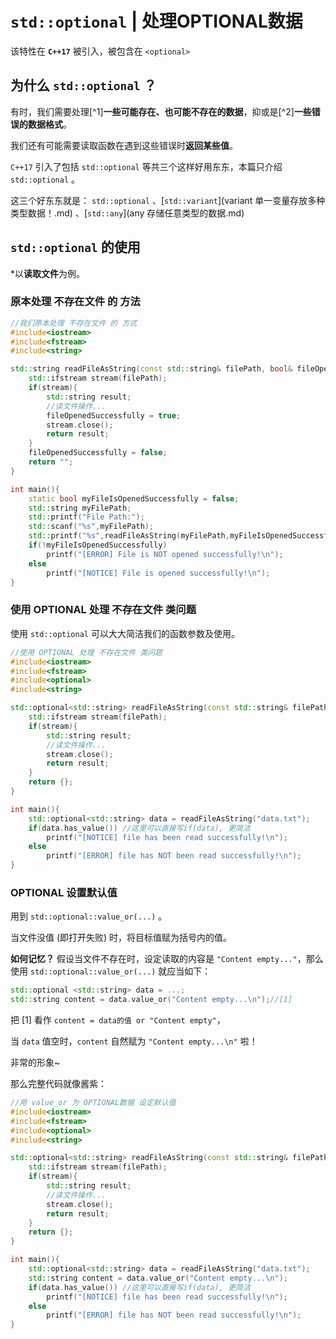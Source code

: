 # `std::optional` | 处理OPTIONAL数据

该特性在 **`C++17`** 被引入，被包含在 `<optional>`

## 为什么 `std::optional` ？

有时，我们需要处理[^1]**一些可能存在、也可能不存在的数据**，抑或是[^2]**一些错误的数据格式**。

我们还有可能需要读取函数在遇到这些错误时**返回某些值**。

`C++17` 引入了包括 `std::optional` 等共三个这样好用东东，本篇只介绍 `std::optional` 。

这三个好东东就是： `std::optional` 、[`std::variant`](variant 单一变量存放多种类型数据！.md) 、[`std::any`](any 存储任意类型的数据.md)



## `std::optional` 的使用

*以**读取文件**为例。

### 原本处理 不存在文件 的 方法

```cpp
//我们原本处理 不存在文件 的 方式
#include<iostream>
#include<fstream>
#include<string>

std::string readFileAsString(const std::string& filePath, bool& fileOpenedSuccessfully){
    std::ifstream stream(filePath);
    if(stream){
        std::string result;
        //读文件操作...
        fileOpenedSuccessfully = true;
        stream.close();
        return result;
    }
    fileOpenedSuccessfully = false;
    return "";
}

int main(){
    static bool myFileIsOpenedSuccessfully = false;
    std::string myFilePath;
    std::printf("File Path:");
    std::scanf("%s",myFilePath);
    std::printf("%s",readFileAsString(myFilePath,myFileIsOpenedSuccessfully));
    if(!myFileIsOpenedSuccessfully)
        printf("[ERROR] File is NOT opened successfully!\n");
    else
        printf("[NOTICE] File is opened successfully!\n");
}
```



### 使用 OPTIONAL 处理 不存在文件 类问题

使用 `std::optional` 可以大大简洁我们的函数参数及使用。

```cpp
//使用 OPTIONAL 处理 不存在文件 类问题
#include<iostream>
#include<fstream>
#include<optional>
#include<string>

std::optional<std::string> readFileAsString(const std::string& filePath){
    std::ifstream stream(filePath);
    if(stream){
        std::string result;
        //读文件操作...
        stream.close();
        return result;
    }
    return {};
}

int main(){
    std::optional<std::string> data = readFileAsString("data.txt");
    if(data.has_value()) //这里可以直接写if(data), 更简洁
        printf("[NOTICE] file has been read successfully!\n");
    else
        printf("[ERROR] file has NOT been read successfully!\n");
}
```



### OPTIONAL 设置默认值

用到 `std::optional::value_or(...)` 。

当文件没值 (即打开失败) 时，将目标值赋为括号内的值。



**如何记忆？** 假设当文件不存在时，设定读取的内容是 `"Content empty..."`，那么使用 `std::optional::value_or(...)` 就应当如下：

```cpp
std::optional <std::string> data = ...;
std::string content = data.value_or("Content empty...\n");//[1]
```

把 [1] 看作 `content = data的值 or "Content empty"`，

当 `data` 值空时，`content` 自然赋为 `"Content empty...\n"` 啦！

非常的形象~



那么完整代码就像酱紫：

```cpp
//用 value_or 为 OPTIONAL数据 设定默认值
#include<iostream>
#include<fstream>
#include<optional>
#include<string>

std::optional<std::string> readFileAsString(const std::string& filePath){
    std::ifstream stream(filePath);
    if(stream){
        std::string result;
        //读文件操作...
        stream.close();
        return result;
    }
    return {};
}

int main(){
    std::optional<std::string> data = readFileAsString("data.txt");
    std::string content = data.value_or("Content empty...\n");
    if(data.has_value()) //这里可以直接写if(data), 更简洁
        printf("[NOTICE] file has been read successfully!\n");
    else
        printf("[ERROR] file has NOT been read successfully!\n");
}
```

